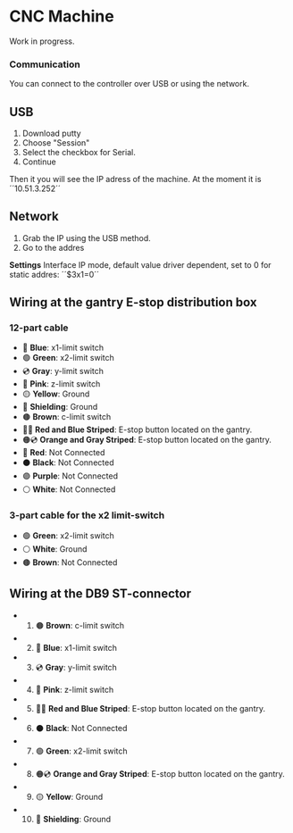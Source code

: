 # CNC Machine

Work in progress. 

### Communication

You can connect to the controller over USB or using the network. 

## USB

1. Download putty
2. Choose "Session"
3. Select the checkbox for Serial.
4. Continue

Then it you will see the IP adress of the machine. At the moment it is ´´10.51.3.252´´

## Network 

1. Grab the IP using the USB method.
2. Go to the addres

**Settings**
Interface IP mode, default value driver dependent, set to 0 for static addres: ´´$3x1=0´´


## Wiring at the gantry E-stop distribution box 
### 12-part cable
- 🔵 **Blue**: x1-limit switch
- 🟢 **Green**: x2-limit switch
- 💿 **Gray**: y-limit switch
- 🌸 **Pink**: z-limit switch 
- 🟡 **Yellow**: Ground
- 🧬 **Shielding**: Ground
- 🟤 **Brown**: c-limit switch
- 🔴🔵 **Red and Blue Striped**: E-stop button located on the gantry.
- 🟠💿 **Orange and Gray Striped**: E-stop button located on the gantry.
- 🔴 **Red**: Not Connected
- ⚫ **Black**: Not Connected
- 🟣 **Purple**: Not Connected
- ⚪ **White**: Not Connected
### 3-part cable for the x2 limit-switch 
- 🟢 **Green**: x2-limit switch
- ⚪ **White**: Ground
- 🟤 **Brown**: Not Connected

## Wiring at the DB9 ST-connector  

- 1) 🟤 **Brown**: c-limit switch  
- 2) 🔵 **Blue**: x1-limit switch  
- 3) 💿 **Gray**: y-limit switch  
- 4) 🌸 **Pink**: z-limit switch  
- 5) 🔴🔵 **Red and Blue Striped**: E-stop button located on the gantry.  
- 6) ⚫ **Black**: Not Connected  
- 7) 🟢 **Green**: x2-limit switch  
- 8) 🟠💿 **Orange and Gray Striped**: E-stop button located on the gantry.  
- 9) 🟡 **Yellow**: Ground  
- 10) 🧬 **Shielding**: Ground  
